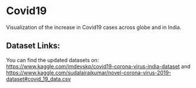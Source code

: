 # Covid19
Visualization of the increase in Covid19 cases across globe and in India.
## Dataset Links:
You can find the updated datasets on:
https://www.kaggle.com/imdevskp/covid19-corona-virus-india-dataset
and
https://www.kaggle.com/sudalairajkumar/novel-corona-virus-2019-dataset#covid_19_data.csv
